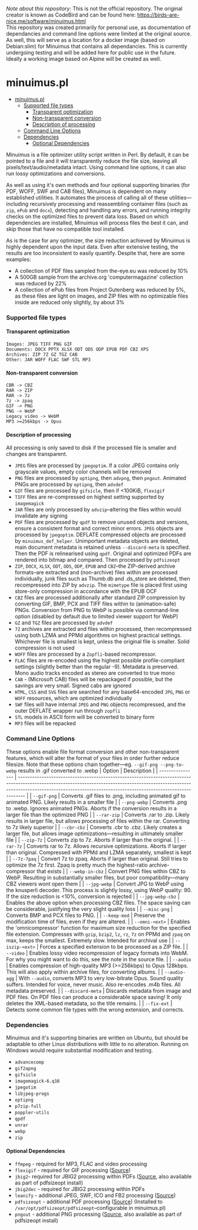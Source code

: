 _Note about this repository:_ This is not the official repository. The original creator is known as CodeBird and can be found here: https://birds-are-nice.me/software/minuimus.html  
This repository was created primarily for personal use, as documentation of dependancies and command line options were limited at the original source.
As well, this will serve as a location for a docker image (based on Debian:slim) for Minuimus that contains all dependancies. This is currently undergoing testing and will be added here for public use in the future. Ideally a working image based on Alpine will be created as well.

# minuimus.pl
- [minuimus.pl](#minuimuspl)
    - [Supported file types](#supported-file-types)
      - [Transparent optimization](#transparent-optimization)
      - [Non-transparent conversion](#non-transparent-conversion)
      - [Description of processing](#description-of-processing)
    - [Command Line Options](#command-line-options)
    - [Dependencies](#dependencies)
      - [Optional Dependencies](#optional-dependencies)

Minuimus is a file optimizer utility script written in Perl. By default, it can be pointed to a file and it will transparently reduce the file size, leaving all pixels/text/audio/metadata intact. Using command line options, it can also run lossy optimizations and conversions.

As well as using it's own methods and four optional supporting binaries (for PDF, WOFF, SWF and CAB files), Minuimus is dependent on many established utilities. It automates the process of calling all of these utilities—including recursively processing and reassembling container files (such as `zip`, `ePub` and `docx`), detecting and handling any errors, and running integrity checks on the optimized files to prevent data loss. Based on which dependencies are installed, Minuimus will process files the best it can, and skip those that have no compatible tool installed.

As is the case for any optimizer, the size reduction achieved by Minuimus is highly dependent upon the input data. Even after extensive testing, the results are too inconsistent to easily quantify. Despite that, here are some examples:
- A collection of PDF files sampled from the-eye.eu was reduced by 10%
- A 500GB sample from the archive.org 'computermagazine' collection was reduced by 22%
- A collection of ePub files from Project Gutenberg was reduced by 5%, as these files are light on images, and ZIP files with no optimizable files inside are reduced only slightly, by about 3%

### Supported file types
#### Transparent optimization
```
Images: JPEG TIFF PNG GIF
Documents: DOCX PPTX XLSX ODT ODS ODP EPUB PDF CBZ XPS
Archives: ZIP 7Z GZ TGZ CAB
Other: JAR WOFF FLAC SWF STL MP3
```

#### Non-transparent conversion
```
CBR -> CBZ
RAR -> ZIP
RAR -> 7z
7z -> zpaq
GIF -> PNG
PNG -> WebP
Legacy video -> WebM
MP3 >=256kbps -> Opus
```

#### Description of processing
All processing is only saved to disk if the processed file is smaller and changes are transparent.
- `JPEG` files are processed by `jpegoptim`. If a color JPEG contains only grayscale values, empty color channels will be removed
- `PNG` files are processed by `optipng`, then `advpng`, then `pngout`. Animated PNGs are processed by `optipng`, then `advdef`
- `GIF` files are processed by `gifsicle`, then if  <100KiB, `flexigif`
- `TIFF` files are re-compressed on highest setting supported by `imagemagick`
- `JAR` files are only processed by `advzip`–altering the files within would invalidate any signing
- `PDF` files are processed by `qpdf` to remove unused objects and versions, ensure a consistent format and correct minor errors. `JPEG` objects are processed by `jpegoptim`. DEFLATE compressed objects are processed by `minuimus_def_helper`. Unimportant metadata objects are deleted, main document metadata is retained unless `--discard-meta` is specified. Then the PDF is relinearised using `qpdf`. Original and optimized PDFs are rendered into bitmap and compared. Then processed by `pdfsizeopt`
- `ZIP`, `DOCX`, `XLSX`, `ODT`, `ODS`, `ODP`, `EPUB` and `CBZ`–the ZIP-derived archive formats–are extracted and (non-archive) files within are processed individually, junk files such as Thumb.db and .ds_store are deleted, then recompressed into ZIP by `advzip`. The `mimetype` file is placed first using store-only compression in accordance with the EPUB OCF
- `CBZ` files are processed additionally after standard ZIP compression by converting GIF, BMP, PCX and TIFF files within to (animation-safe) PNGs. Conversion from PNG to WebP is possible via command-line option (disabled by default  due to limited viewer support for WebP)
- `GZ` and `TGZ` files are processed by `advdef`
- `7Z` archives are extracted and files within processed, then recompressed using both LZMA and PPMd algorithms on highest practical settings. Whichever file is smallest is kept, unless the original file is smaller. Solid compression is not used
- `WOFF` files are processed by a `Zopfli`-based recompressor.
- `FLAC` files are re-encoded using the highest possible profile-compliant settings (slightly better than the regular -9). Metadata is preserved. Mono audio tracks encoded as stereo are converted to true mono
- `CAB` - (Microsoft CAB) files will be repackaged if possible, but the savings are very small. Signed cabs are ignored
- `HTML`, `CSS` and `SVG` files are searched for any base64-encoded `JPG`, `PNG` or `WOFF` resources, which are optimized individually
- `SWF` files will have internal `JPEG` and `PNG` objects recompressed, and the outer DEFLATE wrapper run through `zopfli`
- `STL` models in ASCII form will be converted to binary form
- `MP3` files will be repacked

### Command Line Options
These options enable file format conversion and other non-transparent features, which will alter the format of your files in order further reduce filesize.
Note that these options chain together—eg. `--gif-png --png-to-webp` results in .gif converted to .webp
| Option           | Description                                                                                                                                                                                                                                   |
| ---------------- | --------------------------------------------------------------------------------------------------------------------------------------------------------------------------------------------------------------------------------------------- |
| `--gif-png`      | Converts .gif files to .png, including animated gif to animated PNG. Likely results in a smaller file                                                                                                                                         |
| `--png-webp`     | Converts .png to .webp. Ignores animated PNGs. Aborts if the conversion results in a larger file than the optimized PNG                                                                                                                       |
| `--rar-zip`      | Converts .rar to .zip. Likely results in larger file, but allows processing of files within the rar. Converting to 7z likely superior                                                                                                         |
| `--cbr-cbz`      | Converts .cbr to .cbz. Likely creates a larger file, but allows image optimizations—resulting in ultimately smaller file                                                                                                                      |
| `--zip-7z`       | Converts zip to 7z. Aborts if larger than the original.                                                                                                                                                                                       |
| `--rar-7z`       | Converts rar to 7z. Allows recursive optimizations. Aborts if larger than original. Compressed with PPMd and LZMA separately, smallest is kept                                                                                                |
| `--7z-7paq`      | Convert 7z to zpaq. Aborts if larger than original. Still tries to optimize the 7z first. Zpaq is pretty much the highest-ratio archive-compressor that exists                                                                                |
| `--webp-in-cbz`  | Convert PNG files within CBZ to WebP. Resulting in substantially smaller files, but poor compatibility—many CBZ viewers wont open them                                                                                                        |
| `--jpg-webp`     | Convert JPG to WebP using the knusperli decoder. This process is slightly lossy, using WebP quality: 90. If the size reduction is <10%, conversion is rejected                                                                                |
| `--jpg-webp-cbz` | Enables the above option when processing CBZ files. The space saving can be considerable, justifying the very slight quality loss                                                                                                             |
| `--misc-png`     | Converts BMP and PCX files to PNG.                                                                                                                                                                                                            |
| `--keep-mod`     | Preserve the modification time of files, even if they are altered.                                                                                                                                                                            |
| `--omni-<ext>`   | Enables the 'omnicompressor' function for maximum size reduction for the specified file extension. Compresses with `gzip`, `bzip2`, `lz`, `rz`, `7z` on PPMd and `zpaq` on max, keeps the smallest. Extremely slow. Intended for archival use |
| `--iszip-<ext>`  | Forces a specified extension to be processed as a ZIP file.                                                                                                                                                                                   |
| `--video`        | Enables lossy video recompression of legacy formats into WebM. For why you might want to do this, see the note in the source file.                                                                                                            |
| `--audio`        | Enables compression of high-quality MP3 (>=256kbps) to Opus 128kbps. This will also apply within archive files, for converting albums.                                                                                                        |
| `--audio-agg`    | With `--audio`, converts MP3 to very low-bitrate Opus. Sound quality suffers. Intended for voice, never music. Also re-encodes .m4b files. All metadata preserved.                                                                            |
| `--discard-meta` | Discards metadata from image and PDF files. On PDF files can produce a considerable space saving! It only deletes the XML-based metadata, so the title remains.                                                                               |
| `--fix-ext`      | Detects some common file types with the wrong extension, and corrects.   

### Dependencies
Minuimus and it's supporting binaries are written on Ubuntu, but should be adaptable to other Linux distributions with little to no alteration. Running on Windows would require substantial modification and testing.
- `advancecomp`
- `gif2apng`
- `gifsicle`
- `imagemagick-6.q16`
- `jpegotim`
- `libjpeg-progs`
- `optipng`
- `p7zip-full`
- `poppler-utils`
- `qpdf`
- `unrar`
- `webp`
- `zip`

#### Optional Dependencies
- `ffmpeg` - required for MP3, FLAC and video processing
- `flexigif` - required for GIF processing ([Source](https://create.stephan-brumme.com/flexigif-lossless-gif-lzw-optimization/))
- `jbig2`- required for JBIG2 processing within PDFs ([Source](https://github.com/agl/jbig2enc), also available as part of pdfsizeopt install)
- `jbig2dec` - required for JBIG2 processing within PDFs
- `leanify` - additional JPEG, SWF, ICO and FB2 processing ([Source](https://github.com/JayXon/Leanify))
- `pdfsizeopt` - additional PDF processing ([Source](https://github.com/pts/pdfsizeopt)) (Installed to `/var/opt/pdfsizeopt/pdfsizeopt`–configurable in minuimus.pl)
- `pngout` - additional PNG processing ([Source](https://jonof.id.au/kenutils.html), also available as part of pdfsizeopt install)



